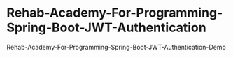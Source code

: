 # Rehab-Academy-For-Programming-Spring-Boot-JWT-Authentication
Rehab-Academy-For-Programming-Spring-Boot-JWT-Authentication-Demo
